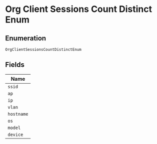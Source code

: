 
# Org Client Sessions Count Distinct Enum

## Enumeration

`OrgClientSessionsCountDistinctEnum`

## Fields

| Name |
|  --- |
| `ssid` |
| `ap` |
| `ip` |
| `vlan` |
| `hostname` |
| `os` |
| `model` |
| `device` |

